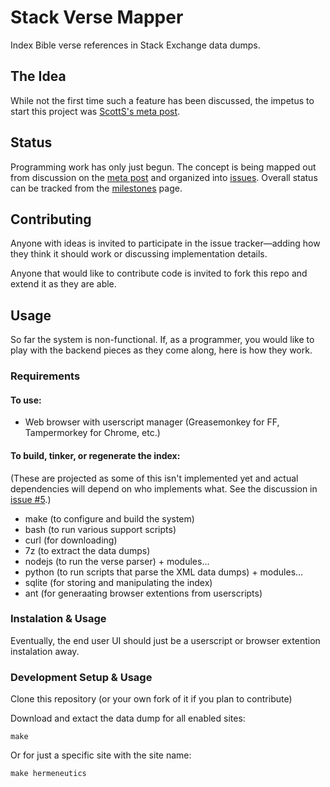 # Stack Verse Mapper

Index Bible verse references in Stack Exchange data dumps.

## The Idea

While not the first time such a feature has been discussed, the impetus to
start this project was [ScottS's meta post][meta].

## Status

Programming work has only just begun. The concept is being mapped out from
discussion on the [meta post][meta] and organized into [issues][issues].
Overall status can be tracked from the [milestones][milestones] page.

## Contributing

Anyone with ideas is invited to participate in the issue tracker—adding how
they think it should work or discussing implementation details.

Anyone that would like to contribute code is invited to fork this repo and
extend it as they are able.

## Usage

So far the system is non-functional. If, as a programmer, you would like to
play with the backend pieces as they come along, here is how they work.

### Requirements

#### To use:

* Web browser with userscript manager (Greasemonkey for FF, Tampermorkey for
  Chrome, etc.)

#### To build, tinker, or regenerate the index:

(These are projected as some of this isn't implemented yet and actual
dependencies will depend on who implements what. See the discussion in
[issue #5](https://github.com/alerque/stack-verse-mapper/issues/5).)

* make (to configure and build the system)
* bash (to run various support scripts)
* curl (for downloading)
* 7z (to extract the data dumps)
* nodejs (to run the verse parser) + modules…
* python (to run scripts that parse the XML data dumps) + modules…
* sqlite (for storing and manipulating the index)
* ant (for generaating browser extentions from userscripts)

### Instalation & Usage

Eventually, the end user UI should just be a userscript or browser extention
instalation away.

### Development Setup & Usage

Clone this repository (or your own fork of it if you plan to contribute)

Download and extact the data dump for all enabled sites:

    make

Or for just a specific site with the site name:

    make hermeneutics

 [meta]: http://meta.hermeneutics.stackexchange.com/q/3241/36
 [issues]: https://github.com/alerque/stack-verse-mapper/issues
 [milestones]: https://github.com/alerque/stack-verse-mapper/milestones
